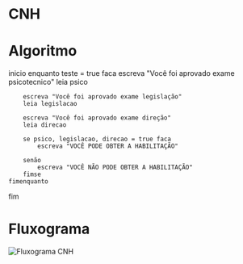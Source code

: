 # CNH

# Algoritmo

inicio
	enquanto teste = true faca
		escreva "Você foi aprovado exame psicotecnico"
		leia psico

		escreva "Você foi aprovado exame legislação"
		leia legislacao

		escreva "Você foi aprovado exame direção"
		leia direcao

		se psico, legislacao, direcao = true faca
			escreva "VOCÊ PODE OBTER A HABILITAÇÃO"

		senão
			escreva "VOCÊ NÃO PODE OBTER A HABILITAÇÃO"
		fimse
	fimenquanto
fim



# Fluxograma

![Fluxograma CNH](https://user-images.githubusercontent.com/101130228/169937735-884fb069-5d71-43e4-9b54-43591661f919.png)
